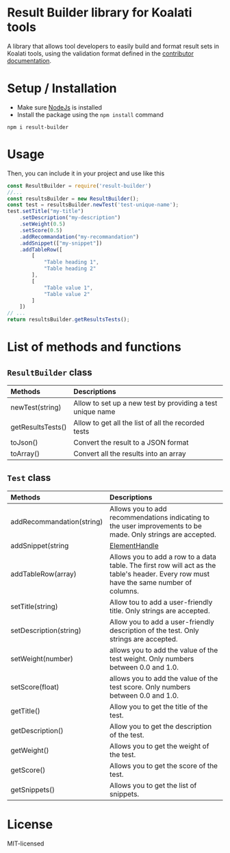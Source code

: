 # Result Builder library for Koalati tools
A library that allows tool developers to easily build and format result sets in Koalati tools, using the validation format defined in the [contributor documentation](https://docs.koalati.com/).


# Setup / Installation 
- Make sure [NodeJs](https://nodejs.org/en/) is installed
- Install the package using the `npm install` command
```
npm i result-builder
```

# Usage
Then, you can include it in your project and use like this
```javascript
const ResultBuilder = require('result-builder')
//...
const resultsBuilder = new ResultBuilder(); 
const test = resultsBuilder.newTest('test-unique-name');
test.setTitle("my-title")
    .setDescription("my-description")
    .setWeight(0.5)
    .setScore(0.5)
    .addRecommandation("my-recommandation")
    .addSnippet(["my-snippet"])
    .addTableRow([
        [
            "Table heading 1",
            "Table heading 2"
        ],
        [
            "Table value 1",
            "Table value 2"
        ]
    ])
// ... 
return resultsBuilder.getResultsTests(); 
```

# List of methods and functions
## `ResultBuilder` class
| Methods           | Descriptions                                               |
| :---------------- | :--------------------------------------------------------- |
| newTest(string)   | Allow to set up a new test by providing a test unique name |
| getResultsTests() | Allow to get all the list of all the recorded tests        |
| toJson()          | Convert the result to a JSON format                        |
| toArray()         | Convert all the results into an array                      |

## `Test` class
| Methods                             | Descriptions |
| :---------------------------------  | :------------------------------- |
| addRecommandation(string) | Allows you to add recommendations indicating to the user improvements to be made. Only strings are accepted. |
| addSnippet(string|[ElementHandle](https://pptr.dev/#?product=Puppeteer&version=main&show=api-class-elementhandle) | Allows you to add code snippets from the results obtained.|
| addTableRow(array)                  | Allows you to add a row to a data table. The first row will act as the table's header. Every row must have the same number of columns. |
| setTitle(string)                    | Allow tou to add a user-friendly title. Only strings are accepted. |
| setDescription(string)              | Allow you to add a user-friendly description of the test. Only strings are accepted. |
| setWeight(number)                   | allows you to add the value of the test weight. Only numbers between 0.0 and 1.0. |
| setScore(float)                     | allows you to add the value of the test score. Only numbers between 0.0 and 1.0. |
| getTitle()                          | Allow you to get the title of the test. |
| getDescription()                    | Allow you to get the description of the test. |
| getWeight()                         | Allows you to get the weight of the test. |
| getScore()                          | Allows you to get the score of the test. |
| getSnippets()                       | Allows you to get the list of snippets. |


# License
MIT-licensed
